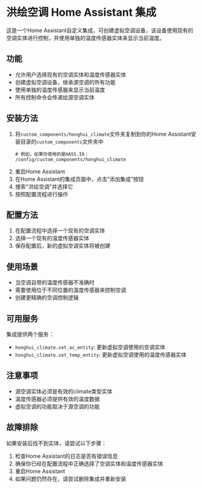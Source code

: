 # 洪绘空调 Home Assistant 集成

这是一个Home Assistant自定义集成，可创建虚拟空调设备，该设备使用现有的空调实体进行控制，并使用单独的温度传感器实体来显示当前温度。

## 功能

- 允许用户选择现有的空调实体和温度传感器实体
- 创建虚拟空调设备，继承源空调的所有功能
- 使用单独的温度传感器来显示当前温度
- 所有控制命令会传递给源空调实体

## 安装方法

1. 将`custom_components/honghui_climate`文件夹复制到你的Home Assistant安装目录的`custom_components`文件夹中
   ```
   # 例如，如果你使用的是HASS.IO：
   /config/custom_components/honghui_climate
   ```
2. 重启Home Assistant
3. 在Home Assistant的集成页面中，点击"添加集成"按钮
4. 搜索"洪绘空调"并选择它
5. 按照配置流程进行操作

## 配置方法

1. 在配置流程中选择一个现有的空调实体
2. 选择一个现有的温度传感器实体
3. 保存配置后，新的虚拟空调实体将被创建

## 使用场景

- 当空调自带的温度传感器不准确时
- 需要使用位于不同位置的温度传感器来控制空调
- 创建更精确的空调控制逻辑

## 可用服务

集成提供两个服务：

- `honghui_climate.set_ac_entity`: 更新虚拟空调使用的空调实体
- `honghui_climate.set_temp_entity`: 更新虚拟空调使用的温度传感器实体

## 注意事项

- 源空调实体必须是有效的climate类型实体
- 温度传感器必须提供有效的温度数据
- 虚拟空调的功能取决于源空调的功能

## 故障排除

如果安装后找不到实体，请尝试以下步骤：

1. 检查Home Assistant的日志是否有错误信息
2. 确保你已经在配置流程中正确选择了空调实体和温度传感器实体
3. 重启Home Assistant
4. 如果问题仍然存在，请尝试删除集成并重新安装 